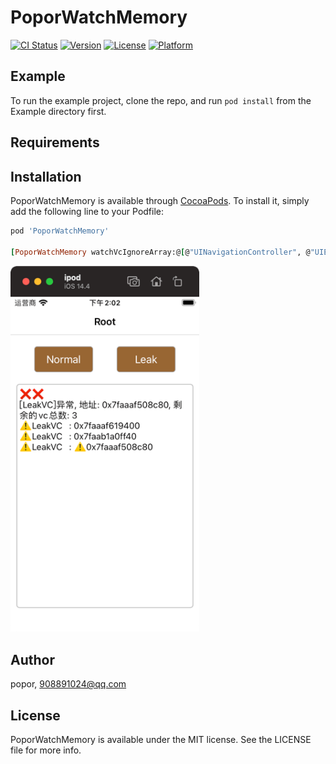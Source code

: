 # PoporWatchMemory

[![CI Status](https://img.shields.io/travis/popor/PoporWatchMemory.svg?style=flat)](https://travis-ci.org/popor/PoporWatchMemory)
[![Version](https://img.shields.io/cocoapods/v/PoporWatchMemory.svg?style=flat)](https://cocoapods.org/pods/PoporWatchMemory)
[![License](https://img.shields.io/cocoapods/l/PoporWatchMemory.svg?style=flat)](https://cocoapods.org/pods/PoporWatchMemory)
[![Platform](https://img.shields.io/cocoapods/p/PoporWatchMemory.svg?style=flat)](https://cocoapods.org/pods/PoporWatchMemory)

## Example

To run the example project, clone the repo, and run `pod install` from the Example directory first.

## Requirements

## Installation

PoporWatchMemory is available through [CocoaPods](https://cocoapods.org). To install
it, simply add the following line to your Podfile:

```ruby
pod 'PoporWatchMemory'

[PoporWatchMemory watchVcIgnoreArray:@[@"UINavigationController", @"UIEditingOverlayViewController", @"UIInputWindowController"]];

```

<p>
<img src="/screen/1.png" width="60%" height="60%">
</p>

## Author

popor, 908891024@qq.com

## License

PoporWatchMemory is available under the MIT license. See the LICENSE file for more info.
